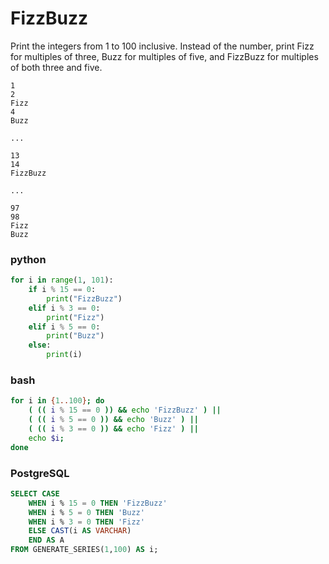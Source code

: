# FizzBuzz
Print the integers from 1 to 100 inclusive. Instead of the number, print Fizz for multiples of three, Buzz for multiples of five, and FizzBuzz for multiples of both three and five.

	1
	2
	Fizz
	4
	Buzz

	...

	13
	14
	FizzBuzz

	...

	97
	98
	Fizz
	Buzz

### python
```python
for i in range(1, 101):
    if i % 15 == 0:
        print("FizzBuzz")
    elif i % 3 == 0:
        print("Fizz")
    elif i % 5 == 0:
        print("Buzz")
    else:
        print(i)
```

### bash
```bash
for i in {1..100}; do
	( (( i % 15 == 0 )) && echo 'FizzBuzz' ) ||
	( (( i % 5 == 0 )) && echo 'Buzz' ) ||
	( (( i % 3 == 0 )) && echo 'Fizz' ) ||
	echo $i;
done
```

### PostgreSQL
```sql
SELECT CASE
	WHEN i % 15 = 0 THEN 'FizzBuzz'
	WHEN i % 5 = 0 THEN 'Buzz'
	WHEN i % 3 = 0 THEN 'Fizz'
	ELSE CAST(i AS VARCHAR)
	END AS A
FROM GENERATE_SERIES(1,100) AS i;
```
